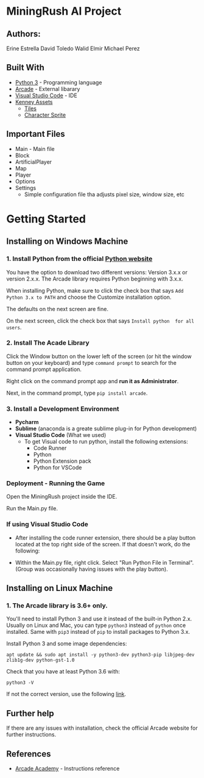 # MiningRush AI Project


## Authors:
Erine Estrella
David Toledo
Walid Elmir
Michael Perez

## Built With
* [Python 3](https://www.python.org/downloads/) - Programming language
* [Arcade](http://arcade.academy/index.html) - External libarary 
* [Visual Studio Code](https://code.visualstudio.com/download) - IDE
* [Kenney Assets](https://kenney.nl/)
  * [Tiles](https://kenney.nl/assets/voxel-pack) 
  * [Character Sprite](https://kenney.nl/assets/platformer-characters-1)

## Important Files
- Main - Main file
- Block
- ArtificialPlayer
- Map
- Player
- Options
- Settings 
  - Simple configuration file tha adjusts pixel size, window size, etc

# Getting Started

## Installing on Windows Machine

### 1. Install Python from the official [Python website](https://www.python.org/downloads/)
    
  You have the option to download two different versions: 
  Version 3.x.x or version 2.x.x. The Arcade library requires 
  Python beginning with 3.x.x.

  When installing Python, make sure to click the check box
  that says `Add Python 3.x to PATH` and choose the Customize 
  installation option. 

  The defaults on the next screen are fine. 

  On the next screen, click the check box that says `Install python 
  for all users`. 

### 2. Install The Acade Library

  Click the Window button on the lower left of the screen (or hit
  the window button on your keyboard) and type `command prompt`
  to search for the command prompt application. 

  Right click on the command prompt app and **run it as Administrator**. 

  Next, in the command prompt, type `pip install arcade`.

### 3. Install a Development Environment

  - **Pycharm**
  - **Sublime** (anaconda is a greate sublime plug-in for Python
    development)
  - **Visual Studio Code** (What we used)
      - To get Visual code to run python, install the following 
        extensions: 
          - Code Runner
          - Python 
          - Python Extension pack
          - Python for VSCode
    
### Deployment - Running the Game

Open the MiningRush project inside the IDE. 

Run the Main.py file. 

### If using Visual Studio Code

  * After installing the code runner extension, there should be a play 
  button located at the top right side of the screen. If that doesn't 
  work, do the following:

  * Within the Main.py file, right click. Select "Run Python File in 
  Terminal". (Group was occasionally having issues with the play 
  button). 

## Installing on Linux Machine

### 1. The Arcade library is 3.6+ only. 

  You'll need to install Python 3 and use it instead of the built-in Python 2.x. 
  Usually on Linux and Mac, you can type `python3` instead of `python` once 
  installed. Same with `pip3` instead of `pip` to install packages to Python 3.x.

  Install Python 3 and some image dependencies: 

    apt update && sudo apt install -y python3-dev python3-pip libjpeg-dev zlib1g-dev python-gst-1.0

  Check that you have at least Python 3.6 with: 

    python3 -V
  
  If not the correct version, use the following [link](https://tecadmin.net/install-python-3-6-ubuntu-linuxmint/).


## Further help 

If there are any issues with installation, check the official Arcade website for further 
instructions. 

## References
* [Arcade Academy](http://arcade.academy/installation.html) - Instructions reference


    




